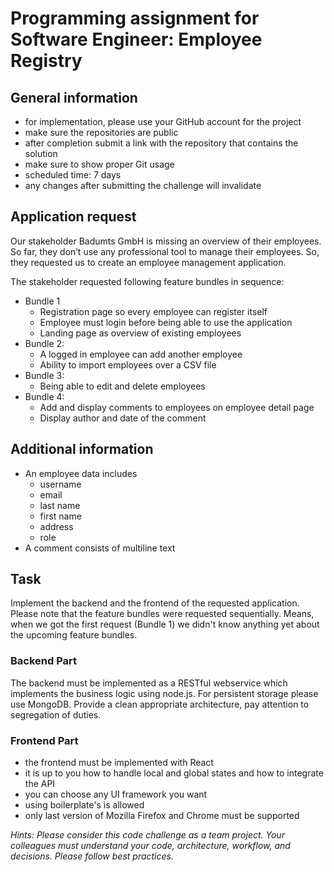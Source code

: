 # Programming assignment for Software Engineer: Employee Registry

## General information

- for implementation, please use your GitHub account for the project
- make sure the repositories are public
- after completion submit a link with the repository that contains the solution
- make sure to show proper Git usage
- scheduled time: 7 days
- any changes after submitting the challenge will invalidate

## Application request

Our stakeholder Badumts GmbH is missing an overview of their employees.
So far, they don’t use any professional tool to manage their employees.
So, they requested us to create an employee management application.

The stakeholder requested following feature bundles in sequence:

- Bundle 1
  - Registration page so every employee can register itself
  - Employee must login before being able to use the application
  - Landing page as overview of existing employees
- Bundle 2:
  - A logged in employee can add another employee
  - Ability to import employees over a CSV file
- Bundle 3:
  - Being able to edit and delete employees
- Bundle 4:
  - Add and display comments to employees on employee detail page
  - Display author and date of the comment

## Additional information

- An employee data includes
  - username
  - email
  - last name
  - first name
  - address
  - role
- A comment consists of multiline text

## Task

Implement the backend and the frontend of the requested application.
Please note that the feature bundles were requested sequentially. Means, when we got the first request (Bundle 1) we didn't know anything yet about the upcoming feature bundles.

### Backend Part

The backend must be implemented as a RESTful webservice which implements the business logic using
node.js. For persistent storage please use MongoDB. Provide a clean appropriate architecture, pay
attention to segregation of duties.

### Frontend Part

- the frontend must be implemented with React
- it is up to you how to handle local and global states and how to integrate the API
- you can choose any UI framework you want
- using boilerplate's is allowed
- only last version of Mozilla Firefox and Chrome must be supported

_Hints: Please consider this code challenge as a team project. Your colleagues must understand your
code, architecture, workflow, and decisions. Please follow best practices._
